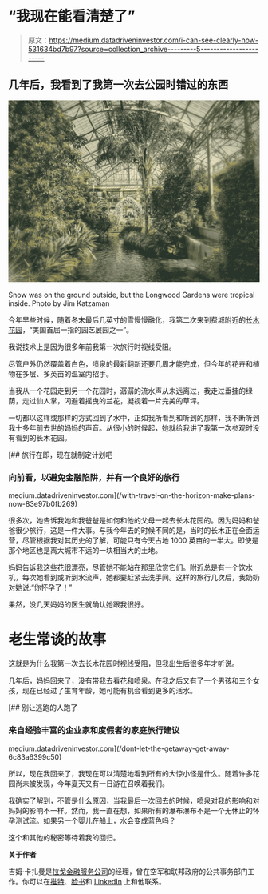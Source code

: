 # “我现在能看清楚了”

> 原文：<https://medium.datadriveninvestor.com/i-can-see-clearly-now-531634bd7b97?source=collection_archive---------5----------------------->

## 几年后，我看到了我第一次去公园时错过的东西

![](img/c4009372fbe850d52ebdda367ce69494.png)

Snow was on the ground outside, but the Longwood Gardens were tropical inside. Photo by Jim Katzaman

今年早些时候，随着冬末最后几英寸的雪慢慢融化，我第二次来到费城附近的[长木花园](https://en.wikipedia.org/wiki/Longwood_Gardens)，“美国首屈一指的园艺展园之一”。

我说技术上是因为很多年前我第一次旅行时视线受阻。

尽管户外仍然覆盖着白色，喷泉的最新翻新还要几周才能完成，但今年的花卉和植物在多层、多英亩的温室内招手。

当我从一个花园走到另一个花园时，潺潺的流水声从未远离过，我走过垂挂的绿荫，走过仙人掌，闪避着摇曳的兰花，凝视着一片完美的草坪。

一切都以这样或那样的方式回到了水中，正如我所看到和听到的那样，我不断听到我十多年前去世的妈妈的声音。从很小的时候起，她就给我讲了我第一次参观时没有看到的长木花园。

[](/with-travel-on-the-horizon-make-plans-now-83e97b0fb269) [## 旅行在即，现在就制定计划吧

### 向前看，以避免金融陷阱，并有一个良好的旅行

medium.datadriveninvestor.com](/with-travel-on-the-horizon-make-plans-now-83e97b0fb269) 

很多次，她告诉我她和我爸爸是如何和他的父母一起去长木花园的。因为妈妈和爸爸很少旅行，这是一件大事。与我今年去的时候不同的是，当时的长木正在全面运营，尽管根据我对其历史的了解，可能只有今天占地 1000 英亩的一半大。即使是那个地区也是离大城市不远的一块相当大的土地。

妈妈告诉我这些花很漂亮，尽管她不能站在那里欣赏它们。附近总是有一个饮水机，每次她看到或听到水流声，她都要赶紧去洗手间。这样的旅行几次后，我奶奶对她说:“你怀孕了！”

果然，没几天妈妈的医生就确认她跟我很好。

# 老生常谈的故事

这就是为什么我第一次去长木花园时视线受阻，但我出生后很多年才听说。

几年后，妈妈回来了，没有带我去看花和喷泉。在我之后又有了一个男孩和三个女孩，现在已经过了生育年龄，她可能有机会看到更多的活水。

[](/dont-let-the-getaway-get-away-6c83a6399c50) [## 别让逃跑的人跑了

### 来自经验丰富的企业家和度假者的家庭旅行建议

medium.datadriveninvestor.com](/dont-let-the-getaway-get-away-6c83a6399c50) 

所以，现在我回来了，我现在可以清楚地看到所有的大惊小怪是什么。随着许多花园尚未被发现，今年夏天又有一日游在召唤着我们。

我确实了解到，不管是什么原因，当我最后一次回去的时候，喷泉对我的影响和对妈妈的影响不一样。然而，我一直在想，如果所有的瀑布瀑布不是一个无休止的怀孕测试流。如果另一个婴儿在船上，水会变成蓝色吗？

这个和其他的秘密等待着我的回归。

**关于作者**

吉姆·卡扎曼是[拉戈金融服务公司](http://largofinancialservices.com)的经理，曾在空军和联邦政府的公共事务部门工作。你可以在[推特](https://twitter.com/JKatzaman)、[脸书](https://www.facebook.com/jim.katzaman)和 [LinkedIn](https://www.linkedin.com/in/jim-katzaman-33641b21/) 上和他联系。